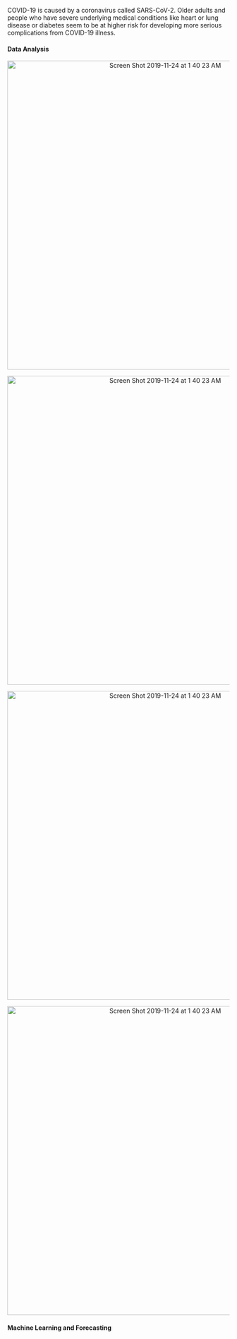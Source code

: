 COVID-19 is caused by a coronavirus called SARS-CoV-2. Older adults and people who have severe underlying medical conditions like heart or lung disease or diabetes seem to be at higher risk for developing more serious complications from COVID-19 illness.

#### Data Analysis

<p align="center" ><img width="700" alt="Screen Shot 2019-11-24 at 1 40 23 AM" src="https://user-images.githubusercontent.com/43712046/83933605-c108a880-a76f-11ea-982f-0945d03dfea3.png"></p>

<p align="center" ><img width="700" alt="Screen Shot 2019-11-24 at 1 40 23 AM" src="https://user-images.githubusercontent.com/43712046/83933640-104ed900-a770-11ea-982d-9e2f3b80fc22.png"></p>

<p align="center" ><img width="700" alt="Screen Shot 2019-11-24 at 1 40 23 AM" src="https://user-images.githubusercontent.com/43712046/83933651-29578a00-a770-11ea-84a7-0f89d5a2ed25.png"></p>

<p align="center" ><img width="700" alt="Screen Shot 2019-11-24 at 1 40 23 AM" src=""></p>



#### Machine Learning and Forecasting

